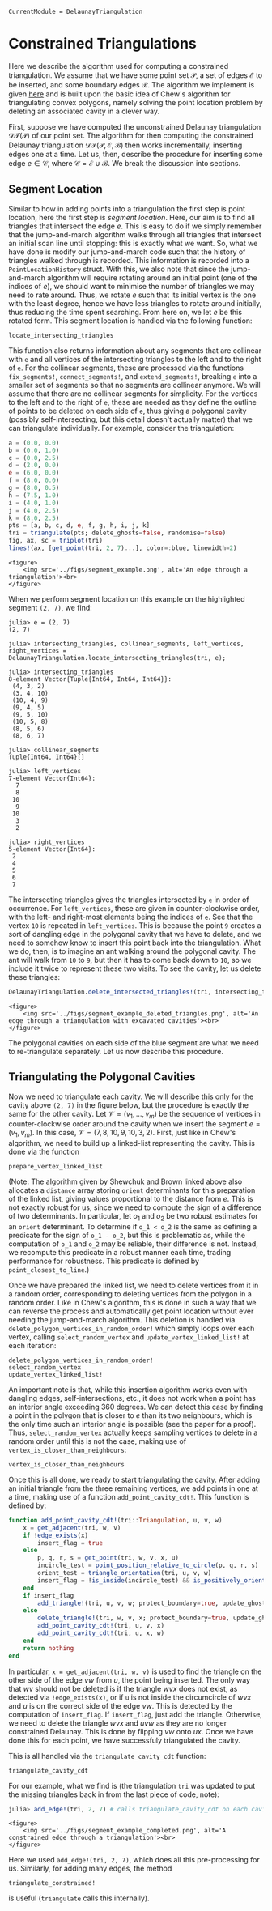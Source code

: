 ```@meta
CurrentModule = DelaunayTriangulation
```

# Constrained Triangulations

Here we describe the algorithm used for computing a constrained triangulation. We assume that we have some point set $\mathcal P$, a set of edges $\mathcal E$ to be inserted, and some boundary edges $\mathcal B$. The algorithm we implement is given [here](https://doi.org/10.1016/j.comgeo.2015.04.006) and is built upon the basic idea of Chew's algorithm for triangulating convex polygons, namely solving the point location problem by deleting an associated cavity in a clever way.

First, suppose we have computed the unconstrained Delaunay triangulation $\mathcal D\mathcal T(\mathcal P)$ of our point set. The algorithm for then computing the constrained Delaunay triangulation $\mathcal D\mathcal T(\mathcal P, \mathcal E, \mathcal B)$ then works incrementally, inserting edges one at a time. Let us, then, describe the procedure for inserting some edge $e \in \mathcal C$, where $\mathcal C = \mathcal E \cup \mathcal B$. We break the discussion into sections. 

## Segment Location 

Similar to how in adding points into a triangulation the first step is point location, here the first step is _segment location_. Here, our aim is to find all triangles that intersect the edge $e$. This is easy to do if we simply remember that the jump-and-march algorithm walks through all triangles that 
intersect an initial scan line until stopping: this is exactly what we want. So, what we have done is modify our jump-and-march code such that the history of triangles walked through is recorded. This information is recorded into a `PointLocationHistory` struct. With this, we also note that since the jump-and-march algorithm will require rotating around an initial point (one of the indices of $e$), we should want to minimise the number of triangles we may need to rate around. Thus, we rotate $e$ such that its initial vertex is the one with the least degree, hence we have less triangles to rotate around initially, thus reducing the time spent searching. From here on, we let $e$ be this rotated form. This segment location is handled via the following function:

```@docs 
locate_intersecting_triangles
```

This function also returns information about any segments that are collinear with `e` and all vertices of the intersecting triangles to the left and to the right of `e`. For the collinear segments, these are processed via the functions `fix_segments!`, `connect_segments!`, and `extend_segments!`, breaking `e` into a smaller set of segments so that no segments are collinear anymore. We will assume that there are no collinear segments for simplicity. For the vertices to the left and to the right of `e`, these are needed as they define the outline of points to be deleted on each side of `e`, thus giving a polygonal cavity (possibly self-intersecting, but this detail doesn't actually matter) that we can triangulate individually. For example, consider the triangulation:

```julia 
a = (0.0, 0.0)
b = (0.0, 1.0)
c = (0.0, 2.5)
d = (2.0, 0.0)
e = (6.0, 0.0)
f = (8.0, 0.0)
g = (8.0, 0.5)
h = (7.5, 1.0)
i = (4.0, 1.0)
j = (4.0, 2.5)
k = (8.0, 2.5)
pts = [a, b, c, d, e, f, g, h, i, j, k]
tri = triangulate(pts; delete_ghosts=false, randomise=false)
fig, ax, sc = triplot(tri)
lines!(ax, [get_point(tri, 2, 7)...], color=:blue, linewidth=2)
```

```@raw html
<figure>
    <img src='../figs/segment_example.png', alt='An edge through a triangulation'><br>
</figure>
```

When we perform segment location on this example on the highlighted segment `(2, 7)`, we find:

```julia-repl
julia> e = (2, 7)
(2, 7)

julia> intersecting_triangles, collinear_segments, left_vertices, right_vertices = DelaunayTriangulation.locate_intersecting_triangles(tri, e);

julia> intersecting_triangles
8-element Vector{Tuple{Int64, Int64, Int64}}:
 (4, 3, 2)
 (3, 4, 10)
 (10, 4, 9)
 (9, 4, 5)
 (9, 5, 10)
 (10, 5, 8)
 (8, 5, 6)
 (8, 6, 7)

julia> collinear_segments
Tuple{Int64, Int64}[]

julia> left_vertices
7-element Vector{Int64}:
  7
  8
 10
  9
 10
  3
  2

julia> right_vertices
5-element Vector{Int64}:
 2
 4
 5
 6
 7
```

The intersecting triangles gives the triangles intersected by `e` in order of occurrence. For `left_vertices`, these are given in counter-clockwise order, with the left- and right-most elements being the indices of `e`. See that the vertex `10` is repeated in `left_vertices`. This is because the point `9` creates a sort of dangling edge in the polygonal cavity that we have to delete, and we need to somehow know to insert this point back into the triangulation. What we do, then, is to imagine an ant walking around the polygonal cavity. The ant will walk from `10` to `9`, but then it has to come back down to `10`, so we include it twice to represent these two visits. To see the cavity, let us delete these triangles:

```julia
DelaunayTriangulation.delete_intersected_triangles!(tri, intersecting_triangles)
```

```@raw html
<figure>
    <img src='../figs/segment_example_deleted_triangles.png', alt='An edge through a triangulation with excavated cavities'><br>
</figure>
```

The polygonal cavities on each side of the blue segment are what we need to re-triangulate separately. Let us now describe this procedure.

## Triangulating the Polygonal Cavities

Now we need to triangulate each cavity. We will describe this only for the cavity above `(2, 7)` in the figure below, but the procedure is exactly the same for the other cavity. Let $\mathcal V = (v_1, \ldots, v_m)$ be the sequence of vertices in counter-clockwise order around the cavity when we insert the segment $e=(v_1,v_m)$. In this case, $\mathcal V = (7, 8, 10, 9, 10, 3, 2)$. First, just like in Chew's algorithm, we need to build up a linked-list representing the cavity. This is done via the function 

```@docs 
prepare_vertex_linked_list
```

(Note: The algorithm given by Shewchuk and Brown linked above also allocates a `distance` array storing `orient` determinants for this preparation of the linked list, giving values proportional to the distance from $e$. This is not exactly robust for us, since we need to compute the sign of a difference of two determinants. In particular, let $o_1$ and $o_2$ be two robust estimates for an `orient` determinant. To determine if `o_1 < o_2` is the same as defining a predicate for the sign of `o_1 - o_2`, but this is problematic as, while the computation of `o_1` and `o_2` may be reliable, their difference is not. Instead, we recompute this predicate in a robust manner each time, trading performance for robustness. This predicate is defined by `point_closest_to_line`.)

Once we have prepared the linked list, we need to delete vertices from it in a random order, corresponding to deleting vertices from the polygon in a random order. Like in Chew's algorithm, this is done in such a way that we can reverse the process and automatically get point location without ever needing the jump-and-march algorithm. This deletion is handled via `delete_polygon_vertices_in_random_order!` which simply loops over each vertex, calling `select_random_vertex` and `update_vertex_linked_list!` at each iteration:

```@docs 
delete_polygon_vertices_in_random_order!
select_random_vertex 
update_vertex_linked_list! 
```

An important note is that, while this insertion algorithm works even with dangling edges, self-intersections, etc., it does not work when a point has an interior angle exceeding 360 degrees. We can detect this case by finding a point in the polygon that is closer to $e$ than its two neighbours, which is the only time such an interior angle is possible (see the paper for a proof). Thus, `select_random_vertex` actually keeps sampling vertices to delete in a random order until this is not the case, making use of `vertex_is_closer_than_neighbours`:

```@docs 
vertex_is_closer_than_neighbours 
```

Once this is all done, we ready to start triangulating the cavity. After adding an initial triangle from the three remaining vertices, we add points in one at a time, making use of a function `add_point_cavity_cdt!`. This function is defined by:

```julia
function add_point_cavity_cdt!(tri::Triangulation, u, v, w)
    x = get_adjacent(tri, w, v)
    if !edge_exists(x)
        insert_flag = true
    else
        p, q, r, s = get_point(tri, w, v, x, u) 
        incircle_test = point_position_relative_to_circle(p, q, r, s)
        orient_test = triangle_orientation(tri, u, v, w)
        insert_flag = !is_inside(incircle_test) && is_positively_oriented(orient_test)
    end
    if insert_flag
        add_triangle!(tri, u, v, w; protect_boundary=true, update_ghost_edges=false)
    else
        delete_triangle!(tri, w, v, x; protect_boundary=true, update_ghost_edges=false)
        add_point_cavity_cdt!(tri, u, v, x)
        add_point_cavity_cdt!(tri, u, x, w)
    end
    return nothing
end
```

In particular, `x = get_adjacent(tri, w, v)` is used to find the triangle on the other side of the edge $vw$ from $u$, the point being inserted. The only way that $wv$ should not be deleted is if the triangle $wvx$ does not exist, as detected via `!edge_exists(x)`, or if `u` is not inside the circumcircle of $wvx$ and $u$ is on the correct side of the edge $vw$. This is detected by the computation of `insert_flag`. If `insert_flag`, just add the triangle. Otherwise, we need to delete the triangle $wvx$ and $uvw$ as they are no longer constrained Delaunay. This is done by flipping $vw$ onto $ux$. Once we have done this for each point, we have successfuly triangulated the cavity. 

This is all handled via the `triangulate_cavity_cdt` function:

```@docs 
triangulate_cavity_cdt
```

For our example, what we find is (the triangulation `tri` was updated to put the missing triangles back in from the last piece of code, note):

```julia 
julia> add_edge!(tri, 2, 7) # calls triangulate_cavity_cdt on each cavity
```

```@raw html
<figure>
    <img src='../figs/segment_example_completed.png', alt='A constrained edge through a triangulation'><br>
</figure>
```

Here we used `add_edge!(tri, 2, 7)`, which does all this pre-processing for us. Similarly, for adding many edges, the method 

```@docs 
triangulate_constrained!
``` 

is useful (`triangulate` calls this internally).